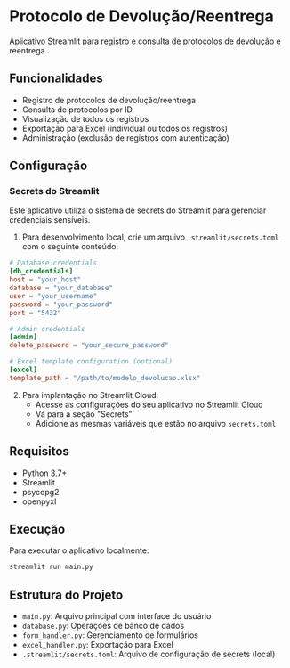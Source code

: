 # Protocolo de Devolução/Reentrega

Aplicativo Streamlit para registro e consulta de protocolos de devolução e reentrega.

## Funcionalidades

- Registro de protocolos de devolução/reentrega
- Consulta de protocolos por ID
- Visualização de todos os registros
- Exportação para Excel (individual ou todos os registros)
- Administração (exclusão de registros com autenticação)

## Configuração

### Secrets do Streamlit

Este aplicativo utiliza o sistema de secrets do Streamlit para gerenciar credenciais sensíveis.

1. Para desenvolvimento local, crie um arquivo `.streamlit/secrets.toml` com o seguinte conteúdo:

```toml
# Database credentials
[db_credentials]
host = "your_host"
database = "your_database"
user = "your_username"
password = "your_password"
port = "5432"

# Admin credentials
[admin]
delete_password = "your_secure_password"

# Excel template configuration (optional)
[excel]
template_path = "/path/to/modelo_devolucao.xlsx"
```

2. Para implantação no Streamlit Cloud:
   - Acesse as configurações do seu aplicativo no Streamlit Cloud
   - Vá para a seção "Secrets"
   - Adicione as mesmas variáveis que estão no arquivo `secrets.toml`

## Requisitos

- Python 3.7+
- Streamlit
- psycopg2
- openpyxl

## Execução

Para executar o aplicativo localmente:

```bash
streamlit run main.py
```

## Estrutura do Projeto

- `main.py`: Arquivo principal com interface do usuário
- `database.py`: Operações de banco de dados
- `form_handler.py`: Gerenciamento de formulários
- `excel_handler.py`: Exportação para Excel
- `.streamlit/secrets.toml`: Arquivo de configuração de secrets (local)